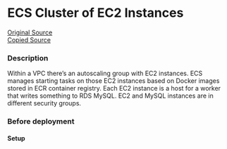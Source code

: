 # ECS Cluster of EC2 Instances 
[Original Source](https://medium.com/@paweldudzinski/creating-aws-ecs-cluster-of-ec2-instances-with-terraform-893c15d1116)  
[Copied Source](https://medium.com/swlh/creating-an-aws-ecs-cluster-of-ec2-instances-with-terraform-85a10b5cfbe3)  

### Description 
Within a VPC there’s an autoscaling group with EC2 instances. 
ECS manages starting tasks on those EC2 instances based on Docker images stored in ECR container registry. 
Each EC2 instance is a host for a worker that writes something to RDS MySQL. 
EC2 and MySQL instances are in different security groups.


### Before deployment
#### Setup
